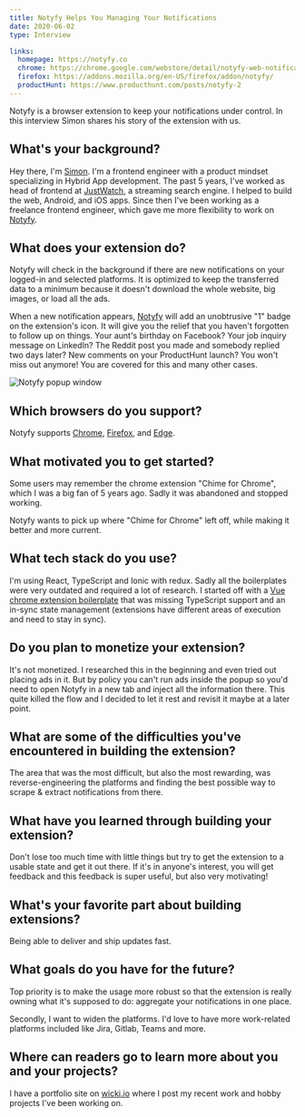 ```yaml
---
title: Notyfy Helps You Managing Your Notifications
date: 2020-06-02
type: Interview

links:
  homepage: https://notyfy.co
  chrome: https://chrome.google.com/webstore/detail/notyfy-web-notifications/jchnjaoenbpjjnfgnfhfljcdfhmpljic
  firefox: https://addons.mozilla.org/en-US/firefox/addon/notyfy/
  productHunt: https://www.producthunt.com/posts/notyfy-2
---
```


Notyfy is a browser extension to keep your notifications under control. In this interview Simon shares his story of the extension with us.

<!--more-->


What's your background?
-----------------------

Hey there, I'm [Simon](https://wicki.io). I'm a frontend engineer with a product mindset specializing in Hybrid App development. The past 5 years, I've worked as head of frontend at [JustWatch](https://www.justwatch.com/), a streaming search engine. I helped to build the web, Android, and iOS apps. Since then I've been working as a freelance frontend engineer, which gave me more flexibility to work on [Notyfy](https://notyfy.co).


What does your extension do?
----------------------------

Notyfy will check in the background if there are new notifications on your logged-in and selected platforms. It is optimized to keep the transferred data to a minimum because it doesn't download the whole website, big images, or load all the ads.

When a new notification appears, [Notyfy](https://browserextension.dev/directory/notyfy/) will add an unobtrusive "1" badge on the extension's icon. It will give you the relief that you haven't forgotten to follow up on things. Your aunt's birthday on Facebook? Your job inquiry message on LinkedIn? The Reddit post you made and somebody replied two days later? New comments on your ProductHunt launch? You won't miss out anymore! You are covered for this and many other cases.

![Notyfy popup window](/images/notyfy.png)


Which browsers do you support?
------------------------------

Notyfy supports [Chrome](https://chrome.google.com/webstore/detail/notyfy-web-notifications/jchnjaoenbpjjnfgnfhfljcdfhmpljic), [Firefox](https://addons.mozilla.org/en-US/firefox/addon/notyfy/), and [Edge](https://microsoftedge.microsoft.com/addons/detail/gnmgkdmmejppbhfjhkknjfigflkfjijm).

What motivated you to get started?
----------------------------------

Some users may remember the chrome extension "Chime for Chrome", which I was a big fan of 5 years ago. Sadly it was abandoned and stopped working.

Notyfy wants to pick up where "Chime for Chrome" left off, while making it better and more current.


What tech stack do you use?
---------------------------

I'm using React, TypeScript and Ionic with redux. Sadly all the boilerplates were very outdated and required a lot of research. I started off with a [Vue chrome extension boilerplate](https://vue-web-extension.netlify.app/) that was missing TypeScript support and an in-sync state management (extensions have different areas of execution and need to stay in sync).


Do you plan to monetize your extension?
---------------------------------------

It's not monetized. I researched this in the beginning and even tried out placing ads in it. But by policy you can't run ads inside the popup so you'd need to open Notyfy in a new tab and inject all the information there. This quite killed the flow and I decided to let it rest and revisit it maybe at a later point.


What are some of the difficulties you've encountered in building the extension?
-------------------------------------------------------------------------------

The area that was the most difficult, but also the most rewarding, was reverse-engineering the platforms and finding the best possible way to scrape & extract notifications from there.


What have you learned through building your extension?
------------------------------------------------------

Don't lose too much time with little things but try to get the extension to a usable state and get it out there. If it's in anyone's interest, you will get feedback and this feedback is super useful, but also very motivating!


What's your favorite part about building extensions?
----------------------------------------------------

Being able to deliver and ship updates fast.


What goals do you have for the future?
--------------------------------------

Top priority is to make the usage more robust so that the extension is really owning what it's supposed to do: aggregate your notifications in one place.

Secondly, I want to widen the platforms. I'd love to have more work-related platforms included like Jira, Gitlab, Teams and more.


Where can readers go to learn more about you and your projects?
---------------------------------------------------------------

I have a portfolio site on [wicki.io](https://wicki.io) where I post my recent work and hobby projects I've been working on.
